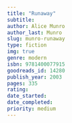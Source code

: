 ```yaml
---
title: "Runaway"
subtitle: 
author: Alice Munro
author_last: Munro
slug: munro-runaway
type: fiction
img: true
genre: modern
isbn: 9781400077915
goodreads_id: 14280
publish_year: 2003
pages: 335
rating: 
date_started:
date_completed:
priority: medium
---
```

